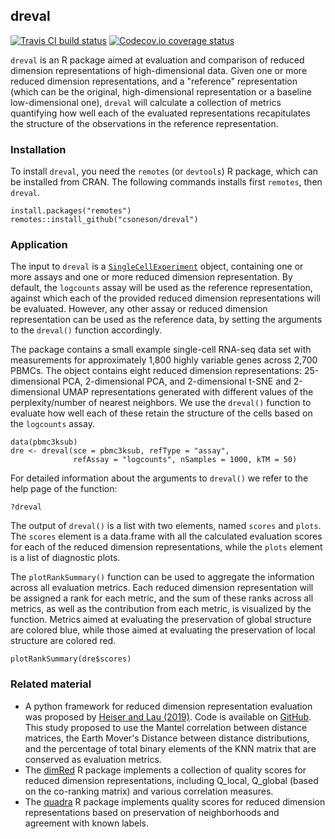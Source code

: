 ## dreval
[![Travis CI build status](https://travis-ci.com/csoneson/dreval.svg?branch=master)](https://travis-ci.com/csoneson/dreval)
[![Codecov.io coverage status](https://codecov.io/github/csoneson/dreval/coverage.svg?branch=master)](https://codecov.io/github/csoneson/dreval)


`dreval` is an R package aimed at evaluation and comparison of reduced dimension
representations of high-dimensional data. Given one or more reduced dimension
representations, and a "reference" representation (which can be the original,
high-dimensional representation or a baseline low-dimensional one), `dreval`
will calculate a collection of metrics quantifying how well each of the
evaluated representations recapitulates the structure of the observations in the
reference representation.

### Installation

To install `dreval`, you need the `remotes` (or `devtools`) R package, which can
be installed from CRAN. The following commands installs first `remotes`, then
`dreval`.

```
install.packages("remotes")
remotes::install_github("csoneson/dreval")
```

### Application

The input to `dreval` is a
[`SingleCellExperiment`](https://bioconductor.org/packages/SingleCellExperiment/)
object, containing one or more assays and one or more reduced dimension
representation. By default, the `logcounts` assay will be used as the reference
representation, against which each of the provided reduced dimension
representations will be evaluated. However, any other assay or reduced dimension
representation can be used as the reference data, by setting the arguments to
the `dreval()` function accordingly.

The package contains a small example single-cell RNA-seq data set with
measurements for approximately 1,800 highly variable genes across 2,700 PBMCs.
The object contains eight reduced dimension representations: 25-dimensional PCA,
2-dimensional PCA, and 2-dimensional t-SNE and 2-dimensional UMAP
representations generated with different values of the perplexity/number of
nearest neighbors. We use the `dreval()` function to evaluate how well each of
these retain the structure of the cells based on the `logcounts` assay.

```
data(pbmc3ksub)
dre <- dreval(sce = pbmc3ksub, refType = "assay", 
              refAssay = "logcounts", nSamples = 1000, kTM = 50)
```

For detailed information about the arguments to `dreval()` we refer to the
help page of the function:

```
?dreval
```

The output of `dreval()` is a list with two elements, named `scores` and
`plots`. The `scores` element is a data.frame with all the calculated evaluation
scores for each of the reduced dimension representations, while the `plots`
element is a list of diagnostic plots.

The `plotRankSummary()` function can be used to aggregate the information across
all evaluation metrics. Each reduced dimension representation will be assigned a
rank for each metric, and the sum of these ranks across all metrics, as well as
the contribution from each metric, is visualized by the function. Metrics aimed
at evaluating the preservation of global structure are colored blue, while those
aimed at evaluating the preservation of local structure are colored red.

```
plotRankSummary(dre$scores)
```

### Related material

- A python framework for reduced dimension representation evaluation was proposed by [Heiser and Lau (2019)](https://www.biorxiv.org/content/10.1101/684340v1.abstract). Code is available on [GitHub](https://github.com/KenLauLab/DR-structure-preservation). This study proposed to use the Mantel correlation between distance matrices, the Earth Mover's Distance between distance distributions, and the percentage of total binary elements of the KNN matrix that are conserved as evaluation metrics. 
- The [dimRed](https://cran.r-project.org/web/packages/dimRed/index.html) R package implements a collection of quality scores for reduced dimension representations, including Q\_local, Q\_global (based on the co-ranking matrix) and various correlation measures. 
- The [quadra](https://github.com/jlmelville/quadra) R package implements quality scores for reduced dimension representations based on preservation of neighborhoods and agreement with known labels. 

